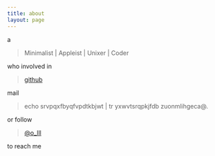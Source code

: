 ```yaml
---
title: about
layout: page
---
```


a

> Minimalist | Appleist | Unixer | Coder

who involved in 

> [github](https://github.com/gfch)

mail 

> echo srvpqxfbyqfvpdtkbjwt | tr yxwvtsrqpkjfdb zuonmlihgeca@.

or follow 

> [@o_lll](https://twitter.com/#!/o_lll)

to reach me
